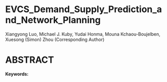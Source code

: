 # EVCS_Demand_Supply_Prediction_and_Network_Planning

Xiangyong Luo, Michael J. Kuby, Yudai Honma, Mouna Kchaou-Boujelben, Xuesong (Simon) Zhou (Corresponding Author)


# ABSTRACT


**Keywords:**
